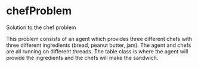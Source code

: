 # chefProblem
Solution to the chef problem

This problem consists of an agent which provides three different chefs with three different ingredients (bread, peanut butter, jam). The agent and chefs are all running on different threads. The table class is where the agent will provide the ingredients and the chefs will make the sandwich.

